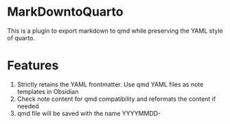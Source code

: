 # MarkDowntoQuarto
This is a plugin to export markdown to qmd while preserving the YAML style of quarto.

# Features

1. Strictly retains the YAML frontmatter. Use qmd YAML files as note templates in Obsidian
2. Check note content for qmd compatibility and reformats the content if needed
3. qmd file will be saved with the name YYYYMMDD-<title>.qmd where title refers to the hyphenised concatenation of the note title.
4. Allows file exports to external paths as well.
5. Asks the user where they want to save the qmd file before exporting
6. Creates a ribbon button for the plugin. 
